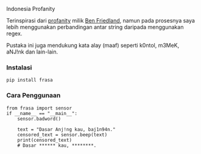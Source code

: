 Indonesia Profanity

Terinspirasi dari [profanity](https://github.com/ben174/profanity) milik [Ben Friedland](https://github.com/ben174), namun pada prosesnya saya lebih menggunakan perbandingan antar string daripada menggunakan regex.

Pustaka ini juga mendukung kata alay (maaf) seperti k0ntol, m3MeK, aNJ!nk dan lain-lain.

### Instalasi

```
pip install frasa
```

### Cara Penggunaan
```
from frasa import sensor
if __name__ == "__main__":
    sensor.badword()

    text = "Dasar Anj!ng kau, baj1n94n."
    censored_text = sensor.beep(text)
    print(censored_text)
    # Dasar ****** kau, ********.
```


